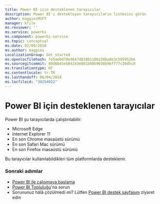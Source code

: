 ```yaml
---
title: Power BI için desteklenen tarayıcılar
description: Power BI'ı destekleyen tarayıcıların listesini görün
author: maggiesMSFT
manager: kfile
ms.reviewer: ''
ms.service: powerbi
ms.component: powerbi-service
ms.topic: conceptual
ms.date: 02/09/2018
ms.author: maggies
LocalizationGroup: Get started
ms.openlocfilehash: fe5aeb070ed647d81801186228ba8e3c595952b6
ms.sourcegitcommit: 80d6b45eb84243e801b60b9038b9bff77c30d5c8
ms.translationtype: HT
ms.contentlocale: tr-TR
ms.lasthandoff: 06/04/2018
ms.locfileid: "34254022"
---
```

# <a name="supported-browsers-for-power-bi"></a>Power BI için desteklenen tarayıcılar
Power BI şu tarayıcılarda çalıştırılabilir:

* Microsoft Edge
* Internet Explorer 11
* En son Chrome masaüstü sürümü
* En son Safari Mac sürümü
* En son Firefox masaüstü sürümü

Bu tarayıcılar kullanılabildikleri tüm platformlarda desteklenir.

### <a name="next-steps"></a>Sonraki adımlar
* [Power BI ile çalışmaya başlama](service-get-started.md)
* [Power BI Topluluğu](http://community.powerbi.com/)'na sorun
* Sorununuz hâlâ çözülmedi mi? Lütfen [Power BI destek sayfasını](https://powerbi.microsoft.com/support/) ziyaret edin

